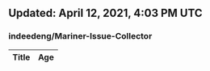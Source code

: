 ## Updated: April 12, 2021, 4:03 PM UTC


### indeedeng/Mariner-Issue-Collector
|**Title**|**Age**|
|:----|:----|